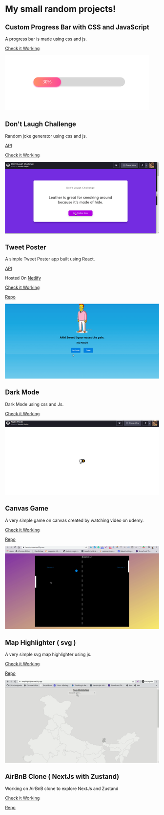 # My small random projects!

## Custom Progress Bar with CSS and JavaScript

A progress bar is made using css and js.

[Check it Working](https://codepen.io/inrsaurabh/pen/bGdjvoN?editors=1001)

![Progress Bar](./assets/progress-bar.png)

## Don't Laugh Challenge

Random joke generator using css and js.

[API](https://icanhazdadjoke.com/)

[Check it Working](https://codepen.io/inrsaurabh/pen/GRJBbgY)

![Random Joke](./assets/Random-jokes-inrsaurabh.gif)

## Tweet Poster

A simple Tweet Poster app built using React.

[API](https://thesimpsonsquoteapi.glitch.me/quotes)

Hosted On [Netlify](https://www.netlify.com/)

[Check it Working](https://react-tweet-poster.netlify.com/)

[Repo](https://github.com/insaurabh/react-tweet-poster/)

![Random Quote](./assets/Quote-poster-inrsaurabh.gif)

## Dark Mode

Dark Mode using css and Js.

[Check it Working](https://codepen.io/inrsaurabh/pen/yLNxXgY)

![Night Mode](./assets/Night-Mode-pure-css.gif)

## Canvas Game

A very simple game on canvas created by watching video on udemy.

[Check it Working](https://tennis-canvas.netlify.com/)

[Repo](https://github.com/insaurabh/canvas-game-udemy/)

![Canvas Game](./assets/Canvas-game.gif)

## Map Highlighter ( svg )

A very simple svg map highlighter using js.

[Check it Working](https://map-highlighter.netlify.app/)

[Repo](https://github.com/insaurabh/map-highlighter)

![Map Highlighter](./assets/map-highlighter.gif)

## AirBnB Clone ( NextJs with Zustand)

Working on AirBnB clone to explore NextJs and Zustand

[Check it Working](https://airbnb-clone-inrsaurabh.vercel.app/)

[Repo](https://github.com/insaurabh/airbnb)
